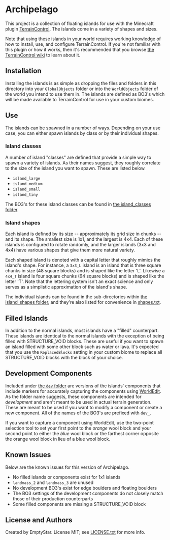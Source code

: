 Archipelago
===========

This project is a collection of floating islands for use with the Minecraft plugin [TerrainControl](https://github.com/MCTCP/TerrainControl). The islands come in a variety of shapes and sizes.

Note that using these islands in your world requires working knowledge of how to install, use, and configure TerrainControl. If you're not familiar with this plugin or how it works, then it's recommended that you browse [the TerrainControl wiki](https://github.com/MCTCP/TerrainControl/wiki) to learn about it.

Installation
------------

Installing the islands is as simple as dropping the files and folders in this directory into your `GlobalObjects` folder or into the `WorldObjects` folder of the world you intend to use them in. The islands are defined as BO3's which will be made available to TerrainControl for use in your custom biomes.

Use
---

The islands can be spawned in a number of ways. Depending on your use case, you can either spawn islands by class or by their individual shapes.

### Island classes

A number of island "classes" are defined that provide a simple way to spawn a variety of islands. As their names suggest, they roughly correlate to the size of the island you want to spawn. These are listed below.

 * `island_large`
 * `island_medium`
 * `island_small`
 * `island_tiny`

The BO3's for these island classes can be found in [the island_classes folder](https://github.com/EmptyStar/Archipelago/tree/master/island_classes).

### Island shapes

Each island is defined by its size -- approximately its grid size in chunks -- and its shape. The smallest size is 1x1, and the largest is 4x4. Each of these islands is configured to rotate randomly, and the larger islands (3x3 and 4x4) have various shapes that give them more natural variety.

Each shaped island is denoted with a capital letter that roughly mimics the island's shape. For instance, a `3x3_L` island is an island that is three square chunks in size (48 square blocks) and is shaped like the letter 'L'. Likewise a `4x4_T` island is four square chunks (64 square blocks) and is shaped like the letter 'T'. Note that the lettering system isn't an exact science and only serves as a simplistic approximation of the island's shape.

The individual islands can be found in the sub-directories within [the island_shapes folder](https://github.com/EmptyStar/Archipelago/tree/master/island_shapes), and they're also listed for convenience in [shapes.txt](https://github.com/EmptyStar/Archipelago/tree/master/island_shapes/shapes.txt).

Filled Islands
--------------

In addition to the normal islands, most islands have a "filled" counterpart. These islands are identical to the normal islands with the exception of being filled with STRUCTURE_VOID blocks. These are useful if you want to spawn an island filled with some other block such as water or lava. It's expected that you use the `ReplacedBlocks` setting in your custom biome to replace all STRUCTURE_VOID blocks with the block of your choice.

Development Components
----------------------

Included under [the `dev` folder](https://github.com/EmptyStar/Archipelago/tree/master/dev) are versions of the islands' components that include markers for accurately capturing the components using [WorldEdit](http://wiki.sk89q.com/wiki/WorldEdit). As the folder name suggests, these components are intended for _development_ and aren't meant to be used in actual terrain generation. These are meant to be used if you want to modify a component or create a new component. All of the names of the BO3's are prefixed with `dev_`.

If you want to capture a component using WorldEdit, use the two-point selection tool to set your first point to the _orange_ wool block and your second point to either the _blue_ wool block or the farthest corner opposite the orange wool block in lieu of a blue wool block.

Known Issues
------------

Below are the known issues for this version of Archipelago.

 * No filled islands or components exist for 1x1 islands
 * `landmass_2` and `landmass_3` are unused
 * No development BO3's exist for edge boulders and floating boulders
 * The BO3 settings of the development components do not closely match those of their production counterparts
 * Some filled components are missing a STRUCTURE_VOID block

License and Authors
-------------------

Created by EmptyStar. License MIT; see [LICENSE.txt](https://github.com/EmptyStar/Archipelago/tree/master/LICENSE.txt) for more info.
